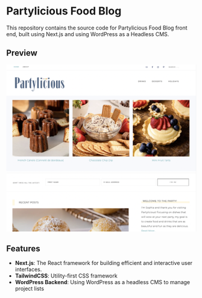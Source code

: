 # Partylicious Food Blog

This repository contains the source code for Partylicious Food Blog front end, built using Next.js and using WordPress as a Headless CMS.

## Preview

![partylicious.net](./partylicious.png)

<!-- [joemeersjankowski.com](https://joemeersjankowski.com) -->

## Features

- **Next.js**: The React framework for building efficient and interactive user interfaces.
- **TailwindCSS**: Utility-first CSS framework
- **WordPress Backend**: Using WordPress as a headless CMS to manage project lists
